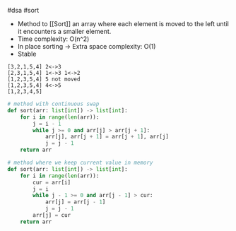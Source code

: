 #dsa #sort

- Method to [[Sort]] an array where each element is moved to the
  left until it encounters a smaller element.
- Time complexity: O(n^2)
- In place sorting -> Extra space complexity: O(1)
- Stable

```
[3,2,1,5,4] 2<->3
[2,3,1,5,4] 1<->3 1<->2
[1,2,3,5,4] 5 not moved
[1,2,3,5,4] 4<->5
[1,2,3,4,5]
```

```python
# method with continuous swap
def sort(arr: list[int]) -> list[int]:
    for i in range(len(arr)):
        j = i - 1
        while j >= 0 and arr[j] > arr[j + 1]:
            arr[j], arr[j + 1] = arr[j + 1], arr[j]
            j = j - 1
    return arr

# method where we keep current value in memory
def sort(arr: list[int]) -> list[int]:
    for i in range(len(arr)):
        cur = arr[i]
        j = i
        while j - 1 >= 0 and arr[j - 1] > cur:
            arr[j] = arr[j - 1]
            j = j - 1
        arr[j] = cur
    return arr

```
